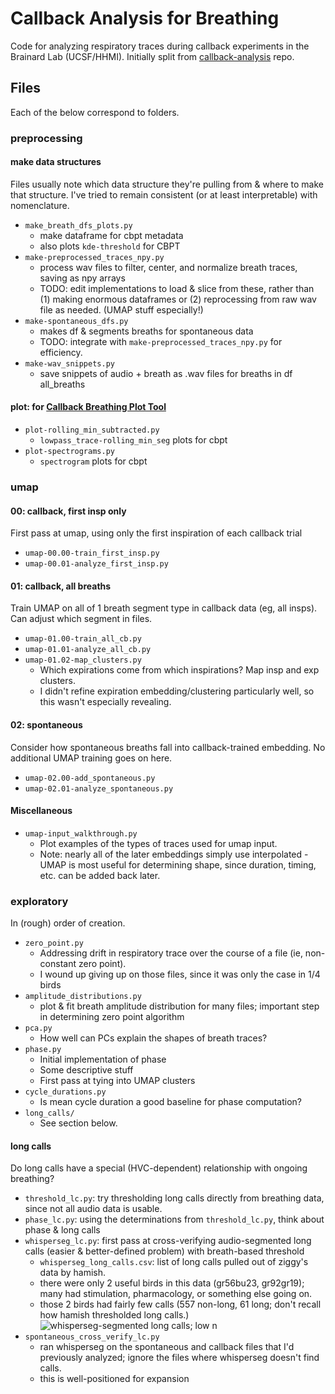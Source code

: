 # Callback Analysis for Breathing

Code for analyzing respiratory traces during callback experiments in the Brainard Lab (UCSF/HHMI). Initially split from [callback-analysis](https://github.com/cirorandazzo/callback-analysis) repo.

## Files

Each of the below correspond to folders.

### preprocessing

#### make data structures

Files usually note which data structure they're pulling from & where to make that structure. I've tried to remain consistent (or at least interpretable) with nomenclature.

- `make_breath_dfs_plots.py`
  - make dataframe for cbpt metadata
  - also plots `kde-threshold` for CBPT
- `make-preprocessed_traces_npy.py`
  - process wav files to filter, center, and normalize breath traces, saving as npy arrays
  - TODO: edit implementations to load & slice from these, rather than (1) making enormous dataframes or (2) reprocessing from raw wav file as needed. (UMAP stuff especially!)
- `make-spontaneous_dfs.py`
  - makes df & segments breaths for spontaneous data
  - TODO: integrate with `make-preprocessed_traces_npy.py` for efficiency.
- `make-wav_snippets.py`
  - save snippets of audio + breath as .wav files for breaths in df all_breaths

#### plot: for [Callback Breathing Plot Tool](https://cirorandazzo.github.io/callbacks-breathing-plot_tool/)

- `plot-rolling_min_subtracted.py`
  - `lowpass_trace-rolling_min_seg` plots for cbpt
- `plot-spectrograms.py`
  - `spectrogram` plots for cbpt

### umap

#### 00: callback, first insp only

First pass at umap, using only the first inspiration of each callback trial

- `umap-00.00-train_first_insp.py`
- `umap-00.01-analyze_first_insp.py`

#### 01: callback, all breaths

Train UMAP on all of 1 breath segment type in callback data (eg, all insps). Can adjust which segment in files.

- `umap-01.00-train_all_cb.py`
- `umap-01.01-analyze_all_cb.py`
- `umap-01.02-map_clusters.py`
  - Which expirations come from which inspirations? Map insp and exp clusters.
  - I didn't refine expiration embedding/clustering particularly well, so this wasn't especially revealing.

#### 02: spontaneous

Consider how spontaneous breaths fall into callback-trained embedding. No additional UMAP training goes on here.

- `umap-02.00-add_spontaneous.py`
- `umap-02.01-analyze_spontaneous.py`

#### Miscellaneous

- `umap-input_walkthrough.py`
  - Plot examples of the types of traces used for umap input.
  - Note: nearly all of the later embeddings simply use interpolated - UMAP is most useful for determining shape, since duration, timing, etc. can be added back later.

### exploratory

In (rough) order of creation.

- `zero_point.py`
  - Addressing drift in respiratory trace over the course of a file (ie, non-constant zero point).
  - I wound up giving up on those files, since it was only the case in 1/4 birds
- `amplitude_distributions.py`
  - plot & fit breath amplitude distribution for many files; important step in determining zero point algorithm
- `pca.py`
  - How well can PCs explain the shapes of breath traces?
- `phase.py`
  - Initial implementation of phase
  - Some descriptive stuff
  - First pass at tying into UMAP clusters
- `cycle_durations.py`
  - Is mean cycle duration a good baseline for phase computation?
- `long_calls/`
  - See section below.

#### long calls

Do long calls have a special (HVC-dependent) relationship with ongoing breathing?

- `threshold_lc.py`: try thresholding long calls directly from breathing data, since not all audio data is usable.
- `phase_lc.py`: using the determinations from `threshold_lc.py`, think about phase & long calls
- `whisperseg_lc.py`: first pass at cross-verifying audio-segmented long calls (easier & better-defined problem) with breath-based threshold
  - `whisperseg_long_calls.csv`: list of long calls pulled out of ziggy's data by hamish.
  - there were only 2 useful birds in this data (gr56bu23, gr92gr19); many had stimulation, pharmacology, or something else going on.
  - those 2 birds had fairly few calls (557 non-long, 61 long; don't recall how hamish thresholded long calls.)
  ![whisperseg-segmented long calls; low n](./assets/whisperseg_long_calls.png)
- `spontaneous_cross_verify_lc.py`
  - ran whisperseg on the spontaneous and callback files that I'd previously analyzed; ignore the files where whisperseg doesn't find calls.
  - this is well-positioned for expansion
